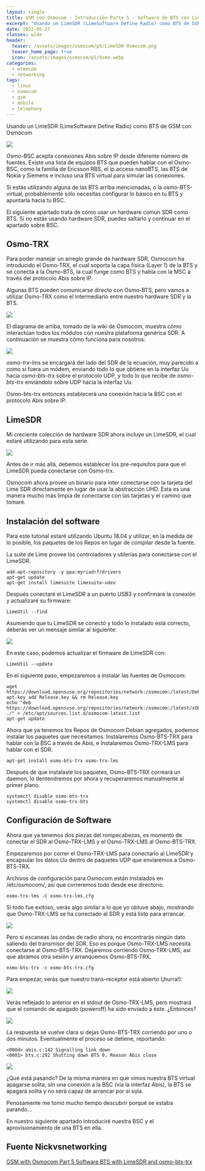 ```yaml
---
layout: single
title: GSM con Osmocom - Introducción Parte 5 - Software de BTS con LimeSDR y osmo-bts-trx 
excerpt: "Usando un LimeSDR (LimeSoftware Define Radio) como BTS de GSM con Osmocom"
date: 2022-05-27
classes: wide
header:
  teaser: /assets/images/osmocom/p5/LimeSDR-Osmocom.png
  teaser_home_page: true
  icon: /assets/images/osmocom/p1/Osmo.webp
categories:
  - osmocom
  - networking
tags:
  - linux
  - osmocom
  - gsm
  - mobile
  - telephony
---
```


Usando un LimeSDR (LimeSoftware Define Radio) como BTS de GSM con Osmocom

![](/assets/images/osmocom/p5/LimeSDR-Osmocom.png)


Osmo-BSC acepta conexiones Abis sobre IP desde diferente número de fuentes.
Existe una lista de equipos BTS que pueden hablar con el Osmo-BSC, como la familia de Ericsson RBS, el ip.access nanoBTS, las BTS de Nokia y Siemens e incluso una BTS virtual para simular las conexiones.

Si estás utilizando alguna de las BTS arriba mencionadas, o la osmo-BTS-virtual, probablemente sólo necesitas configurar lo básico en tu BTS y apuntarla hacia tu BSC.

El siguiente apartado trata de cómo usar un hardware comun SDR como BTS. Si no estás usando hardware SDR, puedes saltarlo y continuar en el apartado sobre BSC.

## Osmo-TRX
Para poder manejar un arreglo grande de hardware SDR, Osmocom ha introducido el Osmo-TRX, el cual soporta la capa física (Layer 1) de la BTS y se conecta a la Osmo-BTS, la cual funge como BTS y habla con la MSC a través del protocolo Abis sobre IP.


Algunas BTS pueden comunicarse directo con Osmo-BTS, pero vamos a utilizar Osmo-TRX como el intermediario entre nuestro hardware SDR y la BTS.

![](/assets/images/osmocom/p5/osmo-trx.png)

El diagrama de arriba, tomado de la wiki de Osmocom, muestra cómo interactúan todos los módulos con nuestra plataforma genérica SDR. 
A continuación se muestra cómo funciona para nosotros:

![](/assets/images/osmocom/p5/osmo-trx-lms.png)

_osmo-trx-lms_ se encargará del lado del SDR de la ecuación, muy parecido a como si fuera un módem, enviando todo lo que obtiene en la interfaz Uu hacia _osmo-bts-trx_ sobre el protocolo UDP, y todo lo que recibe de _osmo-bts-trx_  enviándolo sobre UDP hacia la interfaz Uu.

Osmo-bts-trx entonces establecerá una conexión hacia la BSC con el protocolo Abis sobre IP.

## LimeSDR 
Mi creciente colección de hardware SDR ahora incluye un LimeSDR, el cual estaré utilizando para esta serie.

![](/assets/images/osmocom/p5/LimeSDR-Osmocom.png)

Antes de ir más allá, debemos establecer los pre-requisitos para que el LimeSDR pueda conectarse con Osmo-trx.

Osmocom ahora provee un binario para inter conectarse con la tarjeta del Lime SDR directamente en lugar de usar la abstracción UHD. Esta es una manera mucho más limpia de conectarse con las tarjetas y el camino que tomaré.

## Instalación del software 

Para este tutorial estaré utilizando Ubuntu 18.04 y utilizar, en la medida de lo posible, los paquetes de los Repos en lugar de compilar desde la fuente.

La suite de Lime provee los controladores y utilerías para conectarse con el LimeSDR.

```
add-apt-repository -y ppa:myriadrf/drivers
apt-get update
apt-get install limesuite limesuite-udev
```

Después conectaré el LimeSDR a un puerto USB3 y confirmaré la conexión y actualizaré su firmware:

```
LimeUtil --find
```


Asumiendo que tu LimeSDR se conectó y todo lo instalado está correcto, deberás ver un mensaje similar al siguiente:

![](/assets/images/osmocom/p5/LimeSDR-Found.png)

En este caso, podemos actualizar el firmware de LimeSDR con:

```
LimeUtil --update
``` 


En el siguiente paso, empezaremos a instalar las fuentes de Osmocom:

```
wget https://download.opensuse.org/repositories/network:/osmocom:/latest/Debian_10/Release.key  
apt-key add Release.key && rm Release.key
echo "deb https://download.opensuse.org/repositories/network:/osmocom:/latest/xUbuntu_18.04/ ./" > /etc/apt/sources.list.d/osmocom-latest.list 
apt-get update
```


Ahora que ya tenemos los Repos de Osmocom Debian agregados, podemos instalar los paquetes que necesitamos.
Instalaremos Osmo-BTS-TRX para hablar con la BSC a través de Abis, e instalaremos Osmo-TRX-LMS para hablar con el SDR.

```
apt-get install osmo-bts-trx osmo-trx-lms 
``` 

Después de que instalaste los paquetes, Osmo-BTS-TRX correará un daemon, lo dentendremos por ahora y recuperaremos manualmente al primer plano.

```
systemctl disable osmo-bts-trx
systemctl disable osmo-trx-bts
``` 

## Configuración de Software 

Ahora que ya tenemos dos piezas del rompecabezas, es momento de conectar el SDR al Osmo-TRX-LMS y el Osmo-TRX-LMS al Osmo-BTS-TRX.

Empezaremos por correr el Osmo-TRX-LMS para conectarlo al LimeSDR y encapsular los datos Uu dentro de paquetes UDP que enviaremos a Osmo-BTS-TRX.

Archivos de configuración para Osmocom están instalados en /etc/osmocom/, así que correremos todo desde ese directorio.

```
osmo-trx-lms -C osmo-trx-lms.cfg
``` 

Si todo fue exitoso, verás algo similar a lo que yo obtuve abajo, mostrando que Osmo-TRX-LMS se ha conectado al SDR y está listo para arrancar.

![](/assets/images/osmocom/p5/Osmo-trx-lms-LimeSDR-Connection.png)


Pero si escaneas las ondas de radio ahora, no encontrarás ningún dato saliendo del transmisor del SDR. Eso es porque Osmo-TRX-LMS necesita conectarse al Osmo-BTS-TRX.
Dejaremos corriendo Osmo-TRX-LMS, así que abramos otra sesión y arranquemos Osmo-BTS-TRX.


```
osmo-bts-trx -c osmo-bts-trx.cfg
``` 

Para empezar, verás que nuestro trans-receptor está abierto (¡hurra!): 

![](/assets/images/osmocom/p5/osmo-bts-trx-No-Abis.png)

Verás reflejado lo anterior en el stdout de Osmo-TRX-LMS, pero mostrará que el comando de apagado (poweroff) ha sido enviado  a éste. ¿Entonces?

![](/assets/images/osmocom/p5/transciver-power-off.png)

La respuesta se vuelve clara si dejas Osmo-BTS-TRX corriendo por uno o dos minutos. Eventualmente el proceso se detiene, reportando:

```
<000d> abis.c:142 Signalling link down
<0001> bts.c:292 Shutting down BTS 0, Reason Abis close
```

![](/assets/images/osmocom/p5/osmo-bts-no-abis.png)

¿Qué está pasando? De la misma manera en que vimos nuestra BTS virtual apagarse solita, sin una conexión a la BSC (vía la interfaz Abis), la BTS se apagará solita y no será capaz de arrancar por sí sola.

Penosamente me tomó mucho tiempo descubrir porqué se estaba parando…

En nuestro siguiente apartado introduciré nuestra BSC y el aprovisionamiento de una BTS en ella.



## Fuente Nickvsnetworking
[GSM with Osmocom Part 5 Software BTS with LimeSDR and osmo-bts-trx](https://nickvsnetworking.com/gsm-with-osmocom-part-3-bts-in-practice-with-limesdr-osmo-bts-trx/)